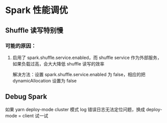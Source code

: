 # Spark 性能调优

## Shuffle 读写特别慢

### 可能的原因：

1.  启用了 spark.shuffle.service.enabled，而 shuffle service 作为外部服务，如果负载过高，会大大降低 shuffle 读写的效率

    解决方法：设置 spark.shuffle.service.enabled 为 false，相应的把 dynamicAllocation 设置为 false

## Debug Spark

如果 yarn deploy-mode cluster 模式 log 错误日志无法定位问题，换成 deploy-mode = client 试一试